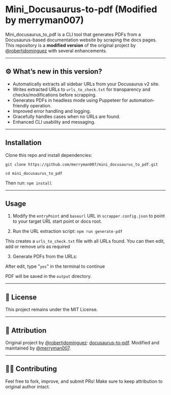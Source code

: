 # Mini_Docusaurus-to-pdf (Modified by merryman007)

Mini_docusaurus_to_pdf is a CLI tool that generates PDFs from a Docusaurus-based documentation website by scraping the docs pages.  
This repository is a **modified version** of the original project by [@robertjdominguez](https://github.com/robertjdominguez) with several enhancements.

---

## ⚙️ What’s new in this version?

- Automatically extracts all sidebar URLs from your Docusaurus v2 site.
- Writes extracted URLs to `urls_to_check.txt` for transparency and checks/modifications before scrapping.
- Generates PDFs in headless mode using Puppeteer for automation-friendly operation.
- Improved error handling and logging.
- Gracefully handles cases when no URLs are found.
- Enhanced CLI usability and messaging.

---

##  Installation

Clone this repo and install dependencies:


`git clone https://github.com/merryman007/mini_docusaurus_to_pdf.git`

`cd mini_docusaurus_to_pdf`

Then run: `npm install`


---

##  Usage

1. Modify the `entryPoint` and `baseurl` URL in `scrapper.config.json` to point to your target URL start point or docs root.

2. Run the URL extraction script: `npm run generate-pdf`

This creates a `urls_to_check.txt` file with all URLs found. You can then edit, add or remove urls as required

3. Generate PDFs from the URLs:


After edit, type "`yes`" in the terminal to continue


PDF will be saved in the `output` directory.

---


## 📄 License

This project remains under the MIT License.

---

## 🙌 Attribution

Original project by [@robertjdominguez](https://github.com/robertjdominguez): [docusaurus-to-pdf](https://github.com/robertjdominguez/docusaurus-to-pdf).
Modified and maintained by [@merryman007](https://github.com/merryman007).

---

## 🧑‍💻 Contributing

Feel free to fork, improve, and submit PRs!
Make sure to keep attribution to original author intact.

